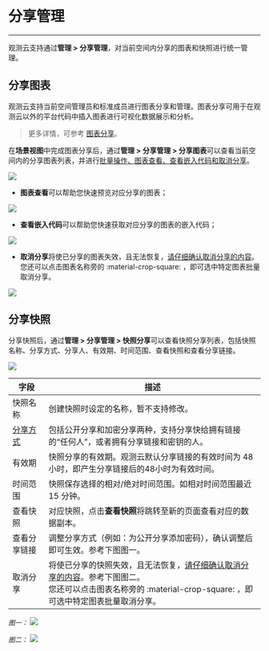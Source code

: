 # 分享管理
---

观测云支持通过**管理 > 分享管理**，对当前空间内分享的图表和快照进行统一管理。


## 分享图表

观测云支持当前空间管理员和标准成员进行图表分享和管理。图表分享可用于在观测云以外的平台代码中插入图表进行可视化数据展示和分析。

> 更多详情，可参考 [图表分享](../scene/visual-chart/chart-share.md)。

在**场景视图**中完成图表分享后，通过**管理 > 分享管理 > 分享图表**可以查看当前空间内的分享图表列表，并进行<u>批量操作、图表查看、查看嵌入代码和取消分享</u>。

![](img/share.png)

- **图表查看**可以帮助您快速预览对应分享的图表；

![](img/11_share_01.png)

- **查看嵌入代码**可以帮助您快速获取对应分享的图表的嵌入代码；

![](img/11_share_02.png)

- **取消分享**将使已分享的图表失效，且无法恢复，<u>请仔细确认取消分享的内容</u>。您还可以点击图表名称旁的 :material-crop-square: ，即可选中特定图表批量取消分享。

![](img/11_share_03.png)

## 分享快照

分享快照后，通过**管理 > 分享管理 > 快照分享**可以查看快照分享列表，包括快照名称、分享方式、分享人、有效期、时间范围、查看快照和查看分享链接。

![](img/share-1.png)

| 字段      | 描述                          |
| ----------- | ------------------------------------ |
| 快照名称       | 创建快照时设定的名称，暂不支持修改。  |
| [分享方式](../getting-started/function-details/snapshot.md)      | 包括公开分享和加密分享两种，支持分享快给拥有链接的“任何人”，或者拥有分享链接和密钥的人。|
| 有效期    | 快照分享的有效期。观测云默认分享链接的有效时间为 48 小时，即产生分享链接后的48小时为有效时间。 |
| 时间范围      | 快照保存选择的相对/绝对时间范围。如相对时间范围最近 15 分钟。                          |
| 查看快照      | 对应快照，点击**查看快照**将跳转至新的页面查看对应的数据副本。                          |
| 查看分享链接      | 调整分享方式（例如：为公开分享添加密码），确认调整后即可生效。参考下图图一。                          |
| 取消分享      | 将使已分享的快照失效，且无法恢复，<u>请仔细确认取消分享的内容</u>。参考下图图二。<br/>您还可以点击图表名称旁的 :material-crop-square: ，即可选中特定图表批量取消分享。                        |

<font size=2>*图一：*</font>
![](img/11_share_05.png)

<font size=2>*图二：*</font>
![](img/11_share_06.png)




